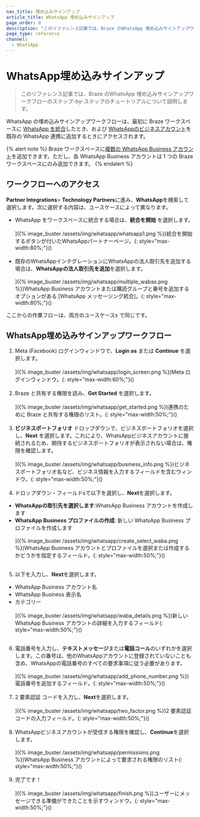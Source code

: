 ```yaml
---
nav_title: 埋め込みサインアップ
article_title: WhatsApp 埋め込みサインアップ
page_order: 0
description: "このリファレンス記事では、Braze のWhatsApp 埋め込みサインアップワークフローのステップ-by-ステップのチュートリアルについて説明します。"
page_type: reference
channel:
  - WhatsApp
---
```


# WhatsApp埋め込みサインアップ

> このリファレンス記事では、Braze のWhatsApp 埋め込みサインアップワークフローのステップ-by-ステップのチュートリアルについて説明します。

WhatsApp の埋め込みサインアップワークフローは、最初に Braze ワークスペースに [WhatsApp を統合]({{site.baseurl}}/user_guide/message_building_by_channel/whatsapp/overview/)したとき、および [WhatsAppのビジネスアカウント]({{site.baseurl}}/user_guide/message_building_by_channel/whatsapp/overview/multiple_subscription_groups/)を既存の WhatsApp 連携に追加するときにアクセスされます。

{% alert note %}
Braze ワークスペースに[複数の WhatsApp Business アカウント](({{site.baseurl}}/user_guide/message_building_by_channel/whatsapp/overview/multiple_subscription_groups/))を追加できます。ただし、各 WhatsApp Business アカウントは 1 つの Braze ワークスペースにのみ追加できます。
{% endalert %}

## ワークフローへのアクセス

**Partner Integrations**> **Technology Partners**に進み、**WhatsApp**を検索して選択します。次に選択する内容は、ユースケースによって異なります。

- WhatsApp をワークスペースに統合する場合は、**統合を開始** を選択します。<br><br>]({% image_buster /assets/img/whatsapp/whatsapp1.png %})統合を開始するボタンが付いたWhatsAppパートナーページ。{: style="max-width:80%;"}()<br><br>
- 既存のWhatsAppインテグレーションにWhatsAppの法人取引先を追加する場合は、**WhatsAppの法人取引先を追加**を選択します。<br><br>]({% image_buster /assets/img/whatsapp/multiple_wabas.png %})WhatsApp Business アカウントまたは購読グループと番号を追加するオプションがある [WhatsApp メッセージング統合]。{: style="max-width:80%;"}()

ここからの作業フローは、両方のユースケースs で同じです。

## WhatsApp埋め込みサインアップワークフロー

1. Meta (Facebook) ログインウィンドウで、**Login as** または **Continue** を選択します。<br><br>]({% image_buster /assets/img/whatsapp/login_screen.png %})Meta ログインウィンドウ。{: style="max-width:60%;"}()<br><br>
2. Braze と共有する権限を読み、**Get Started** を選択します。<br><br>]({% image_buster /assets/img/whatsapp/get_started.png %})連携のために Braze と共有する権限のリスト。{: style="max-width:50%;"}()<br><br>
3. **ビジネスポートフォリオ** ドロップダウンで、ビジネスポートフォリオを選択し、**Next** を選択します。これにより、WhatsAppビジネスアカウントに接続されるため、期待するビジネスポートフォリオが表示されない場合は、権限を確認します。<br><br>]({% image_buster /assets/img/whatsapp/business_info.png %})ビジネスポートフォリオ名など、ビジネス情報を入力するフィールドを含むウィンドウ。{: style="max-width:50%;"}()<br><br>
4. ドロップダウン・フィールドsで以下を選択し、**Next**を選択します。
- **WhatsAppの取引先を選択します**:WhatsApp Business アカウントを作成します
- **WhatsApp Business プロファイルの作成**: 新しい WhatsApp Business プロファイルを作成します <br><br>]({% image_buster /assets/img/whatsapp/create_select_waba.png %})WhatsApp Business アカウントとプロファイルを選択または作成するかどうかを指定するフィールド。{: style="max-width:50%;"}()<br><br>
5. 以下を入力し、**Next**を選択します。
- WhatsApp Business アカウント名
- WhatsApp Business 表示名
- カテゴリー <br><br>]({% image_buster /assets/img/whatsapp/waba_details.png %})新しい WhatsApp Business アカウントの詳細を入力するフィールド{: style="max-width:50%;"}()<br><br>
6. 電話番号を入力し、**テキストメッセージ**または**電話コール**のいずれかを選択します。この番号は、他のWhatsAppアカウントに登録されていないことも含め、WhatsAppの電話番号のすべての要求事項に従う必要があります。<br><br>]({% image_buster /assets/img/whatsapp/add_phone_number.png %})電話番号を追加するフィールド。{: style="max-width:50%;"}()<br><br>
7. 2 要素認証 コードを入力し、**Next**を選択します。<br><br>]({% image_buster /assets/img/whatsapp/two_factor.png %})2 要素認証コードの入力フィールド。{: style="max-width:50%;"}()<br><br>
8. WhatsAppビジネスアカウントが受信する権限を確認し、**Continue**を選択します。<br><br>]({% image_buster /assets/img/whatsapp/permissions.png %})WhatsApp Business アカウントによって要求される権限のリスト{: style="max-width:50%;"}()<br><br>
9. 完了です！<br><br>]({% image_buster /assets/img/whatsapp/finish.png %})ユーザーにメッセージできる準備ができたことを示すウィンドウ。{: style="max-width:50%;"}()

